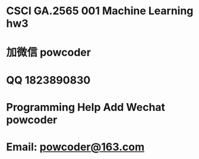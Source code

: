 # CSCI GA.2565 001 Machine Learning hw3
# 加微信 powcoder

# QQ 1823890830

# Programming Help Add Wechat powcoder

# Email: powcoder@163.com

